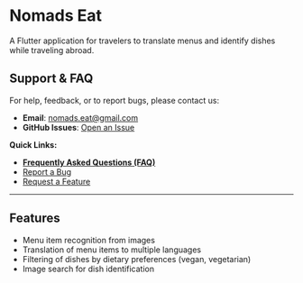# Nomads Eat

A Flutter application for travelers to translate menus and identify dishes while traveling abroad.

## Support & FAQ

For help, feedback, or to report bugs, please contact us:

-   **Email**: [nomads.eat@gmail.com](mailto:nomads.eat@gmail.com)
-   **GitHub Issues**: [Open an Issue](https://github.com/exdenta/nomads-eat-support/issues)

**Quick Links:**
-   [**Frequently Asked Questions (FAQ)**](./docs/faq.md)
-   [Report a Bug](https://github.com/exdenta/nomads-eat-support/issues/new?assignees=&labels=bug&template=bug_report.md&title=)
-   [Request a Feature](https://github.com/exdenta/nomads-eat-support/issues/new?assignees=&labels=enhancement&template=feature_request.md&title=)

---

## Features

-   Menu item recognition from images
-   Translation of menu items to multiple languages
-   Filtering of dishes by dietary preferences (vegan, vegetarian)
-   Image search for dish identification
